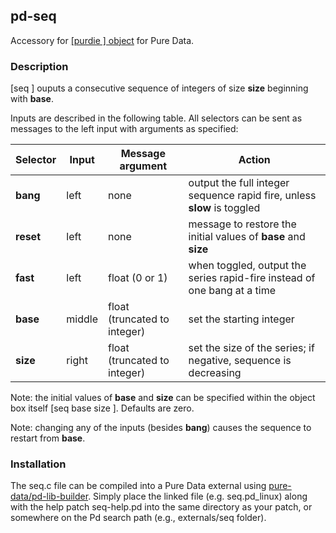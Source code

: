 ## pd-seq
Accessory for [[purdie ] object](https://github.com/metamystical/pd-purdie) for Pure Data.

### Description

[seq ] ouputs a consecutive sequence of integers of size **size** beginning with **base**. 

Inputs are described in the following table. All selectors can be sent as messages to the left input with arguments as specified:

| Selector     | Input   | Message argument | Action                                                                  |
|--------------|---------|----------|-------------------------------------------------------------------------|
| **bang**     | left    | none   | output the full integer sequence rapid fire, unless **slow** is toggled |
| **reset**    | left    | none   | message to restore the initial values of **base** and **size** |
| **fast**     | left    | float (0 or 1) | when toggled, output the series rapid-fire instead of one bang at a time |
| **base**     | middle  | float (truncated to integer)  | set the starting integer |
| **size**     | right   | float (truncated to integer)  | set the size of the series; if negative, sequence is decreasing |

Note: the initial values of **base** and **size** can be specified within the object box itself [seq base size ]. Defaults are zero.

Note: changing any of the inputs (besides **bang**) causes the sequence to restart from **base**.

### Installation

The seq.c file can be compiled into a Pure Data external using [pure-data/pd-lib-builder](https://github.com/pure-data/pd-lib-builder). Simply place the linked file (e.g. seq.pd_linux) along with the help patch seq-help.pd into the same directory as your patch, or somewhere on the Pd search path (e.g., externals/seq folder).
